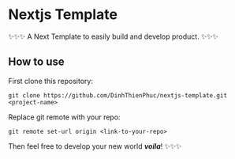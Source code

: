 # Nextjs Template

✨✨✨ A Next Template to easily build and develop product. ✨✨✨

## How to use

First clone this repository:

```shell
git clone https://github.com/DinhThienPhuc/nextjs-template.git <project-name>
```

Replace git remote with your repo:

```shell
git remote set-url origin <link-to-your-repo>
```

Then feel free to develop your new world **_voila_**! ✨✨✨
